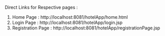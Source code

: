 Direct Links for Respective pages :

1. Home Page : http://localhost:8081/hotelApp/home.html
2. Login Page : http://localhost:8081/hotelApp/login.jsp
3. Registration Page : http://localhost:8081/hotelApp/registrationPage.jsp
